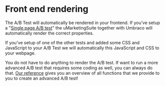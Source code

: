 # Front end rendering

The A/B Test will automatically be rendered in your frontend. If you've setup a "[Single page A/B test](/a-b-testing/types-of-a-b-tests/single-page-a-b-test/)" the uMarketingSuite together with Umbraco will automatically render the correct properties.

If you've setup of one of the other tests and added some CSS and JavaScript to your A/B Test we will automatically this JavaScript and CSS to your webpage.

You do not have to do anything to render the A/B test. If want to run a more advanced A/B test that requires some coding as well, you can always do that. [Our reference](/a-b-testing/reference/) gives you an overview of all functions that we provide to you to create an advanced A/B test!